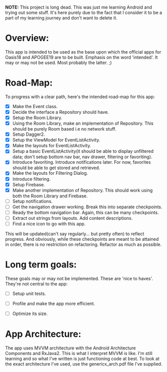 **NOTE:** This project is long dead. This was just me learning Android and trying out some stuff. It's here purely due to the fact that I consider it to be a part of my learning journey and don't want to delete it.

# Overview:

This app is intended to be used as the base upon which the official apps for Oasis18 and APOGEE19 are to be built. Emphasis on the word 'intended'. It may or may not be used. Most probably the latter. ;)

# Road-Map:

To progress with a clear path, here's the intended road-map for this app:
- [X] Make the Event class.
- [X] Decide the interface a Repository should have.
- [X] Setup the Room Library.
- [X] Using the Room Library, make an implementation of Repository. This should be purely Room based i.e no network stuff.
- [X] Setup Dagger2.
- [X] Setup the ViewModel for EventListActivity.
- [X] Make the layouts for EventListActivity.
- [X] Setup a basic EventListActivity(it should be able to display unfiltered data; don't setup bottom nav bar, nav drawer, filtering or favoriting).
- [X] Introduce favoriting. Introduce notifications later. For now, favorites should be able to get stored and retrieved.
- [X] Make the layouts for Filtering Dialog.
- [X] Introduce filtering.
- [X] Setup Firebase.
- [X] Make another implementation of Repository. This should work using both the Room Library and Firebase.
- [ ] Setup notifications.
- [ ] Get the navigation drawer working. Break this into separate checkpoints.
- [ ] Ready the bottom navigation bar. Again, this can be many checkpoints.
- [ ] Extract out strings from layouts. Add content descriptions.
- [ ] Find a nice icon to go with this app.

This will be updated(can't say regularly... but pretty often) to reflect progress. And obviously, while these checkpoints are meant to be attained in order, there is no restriction on refactoring. Refactor as much as possible.


# Long term goals:

These goals may or may not be implemented. These are 'nice to haves'. They're not central to the app:
- [ ] Setup unit tests.
- [ ] Profile and make the app more efficient.
- [ ] Optimize its size.


# App Architecture:

The app uses MVVM architecture with the Android Architecture Components and RxJava2. This is what I interpret MVVM is like. I'm still learning and so what I've written is just functioning code at best. To look at the exact architecture I've used, use the genericx_arch.pdf file I've supplied.
